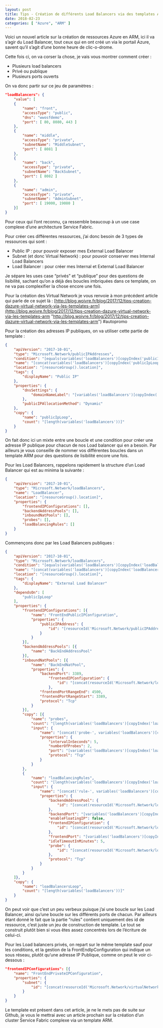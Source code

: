 ```yaml
---
layout: post
title: Tips - Création de différents Load Balancers via des templates ARM
date: 2018-02-23
categories: [ "Azure", "ARM" ]
---
```


Voici un nouvel article sur la création de ressources Azure en ARM, ici il va s’agir du Load Balancer, tout ceux qui en ont créé un via le portail Azure, savent qu’il s’agit d’une bonne heure de clic-o-drome.

Cette fois ci, on va corser la chose, je vais vous montrer comment créer :

*   Plusieurs load balancers
*   Privé ou publique
*   Plusieurs ports ouverts

On va donc partir sur ce jeu de paramètres :

```json
"loadBalancers": {  
    "value": [  
    {  
        "name": "front",  
        "accessType": "public",  
        "dns": "wwosfdemo",  
        "port": [ 80, 8080, 443 ]  
    },  
    {  
        "name": "middle",  
        "accessType": "private",  
        "subnetName": "MiddleSubnet",  
        "port": [ 8081 ]  
    },  
    {  
        "name": "back",  
        "accessType": "private",  
        "subnetName": "BackSubnet",  
        "port": [ 8082 ]  
    },  
    {  
        "name": "admin",  
        "accessType": "private",  
        "subnetName": "AdminSubnet",  
        "port": [ 19000, 19080 ]  
    }]  
}
```

Pour ceux qui l’ont reconnu, ça ressemble beaucoup à un use case complexe d’une architecture Service Fabric.

Pour créer ces différentes ressources, j’ai donc besoin de 3 types de ressources qui sont :

*   Public IP : pour pouvoir exposer mes External Load Balancer
*   Subnet (et donc Virtual Network) : pour pouvoir conserver mes Internal Load Balancers
*   Load Balancer : pour créer mes Internal et External Load Balancer

Je sépare les uses case “privés” et “publique” pour des questions de lisibilité, sachant qu’on a déjà des boucles imbriquées dans ce template, on ne va pas complexifier la chose encore une fois.

Pour la création des Virtual Network je vous renvoie à mon précédent article qui parle de ce sujet là : [http://blog.woivre.fr/blog/2017/12/tips-creation-dazure-virtual-network-via-les-templates-arm](http://blog.woivre.fr/blog/2017/12/tips-creation-dazure-virtual-network-via-les-templates-arm "http://blog.woivre.fr/blog/2017/12/tips-creation-dazure-virtual-network-via-les-templates-arm") #autopromo

Pour la création des adresses IP publiques, on va utiliser cette partie de template :

```json
{  
    "apiVersion": "2017-10-01",  
    "type": "Microsoft.Network/publicIPAddresses",  
    "condition": "[equals(variables('loadBalancers')[copyIndex('publicIpLoop')].accessType, 'public')]", 
    "name": "[concat(variables('loadBalancers')[copyIndex('publicIpLoop')].name, variables('suffix').publicIPAddress)]",  
    "location": "[resourceGroup().location]",  
    "tags": {  
        "displayName": "Public IP"  
    },  
    "properties": {  
        "dnsSettings": {  
            "domainNameLabel": "[variables('loadBalancers')[copyIndex('publicIpLoop')].dns]"  
        },  
        "publicIPAllocationMethod": "Dynamic"  
    },  
    "copy": {  
        "name": "publicIpLoop",  
        "count": "[length(variables('loadBalancers'))]"  
    }  
}
```

On fait donc ici un mixte entre une boucle et une condition pour créer une adresse IP publique pour chacun de nos Load balancer qui en a besoin. Par ailleurs je vous conseille de nommer vos différentes boucles dans un template ARM pour des questions de lisibilité encore une fois.

Pour les Load Balancers, rappelons rapidement la structure d’un Load Balancer qui est au minima la suivante :

```json
{  
    "apiVersion": "2017-10-01",  
    "type": "Microsoft.Network/loadBalancers",  
    "name": "LoadBalancer",  
    "location": "[resourceGroup().location]",  
    "properties": {  
        "frontendIPConfigurations": [],  
        "backendAddressPools": [],  
        "inboundNatPools": [],  
        "probes": [],  
        "loadBalancingRules": []  
    }  
}
```

Commençons donc par les Load Balancers publiques :

```json
{  
    "apiVersion": "2017-10-01",  
    "type": "Microsoft.Network/loadBalancers",  
    "condition": "[equals(variables('loadBalancers')[copyIndex('loadBalancersLoop')].accessType, 'public')]",  
    "name": "[concat(variables('loadBalancers')[copyIndex('loadBalancersLoop')].name, variables('suffix').publicLoadBalancers)]",  
    "location": "[resourceGroup().location]",  
    "tags": {  
        "displayName": "External Load Balancer"  
    },  
    "dependsOn": [  
        "publicIpLoop"  
    ],  
    "properties": {  
        "frontendIPConfigurations": [{  
            "name": "FrontEndPublicIPConfiguration",  
            "properties": {  
                "publicIPAddress": {  
                    "id": "[resourceId('Microsoft.Network/publicIPAddresses', concat(variables('loadBalancers')[copyIndex('loadBalancersLoop')].name, variables('suffix').publicIPAddress))]"  
                }  
            }  
        }],  
        "backendAddressPools": [{  
            "name": "BackEndAddressPool"  
        }],  
        "inboundNatPools": [{  
            "name": "BackEndNatPool",  
            "properties": {  
                "backendPort": 3389,  
                    "frontendIPConfiguration": {  
                        "id": "[concat(resourceId('Microsoft.Network/loadBalancers', concat(variables('loadBalancers')[copyIndex('loadBalancersLoop')].name, variables('suffix').publicLoadBalancers)), '/frontendIPConfigurations/FrontEndPublicIPConfiguration')]"  
                    },  
                "frontendPortRangeEnd": 4500,  
                "frontendPortRangeStart": 3389,  
                "protocol": "Tcp"  
            }  
        }],  
        "copy": [{  
            "name": "probes",  
            "count": "[length(variables('loadBalancers')[copyIndex('loadBalancersLoop')].port)]",  
            "input": {  
                "name": "[concat('probe-', variables('loadBalancers')[copyIndex('loadBalancersLoop')].port[copyIndex('probes')])]",  
                "properties": {  
                    "intervalInSeconds": 5,  
                    "numberOfProbes": 2,  
                    "port": "[variables('loadBalancers')[copyIndex('loadBalancersLoop')].port[copyIndex('probes')]]",  
                    "protocol": "Tcp"  
                }  
            }  
        },  
        {  
            "name": "loadBalancingRules",  
            "count": "[length(variables('loadBalancers')[copyIndex('loadBalancersLoop')].port)]",  
            "input": {  
                "name": "[concat('rule-', variables('loadBalancers')[copyIndex('loadBalancersLoop')].port[copyIndex('loadBalancingRules')])]",  
                "properties": {  
                    "backendAddressPool": {  
                        "id": "[concat(resourceId('Microsoft.Network/loadBalancers', concat(variables('loadBalancers')[copyIndex('loadBalancersLoop')].name, variables('suffix').publicLoadBalancers)), '/backendAddressPools/BackEndAddressPool')]"  
                    },  
                    "backendPort": "[variables('loadBalancers')[copyIndex('loadBalancersLoop')].port[copyIndex('loadBalancingRules')]]",  
                    "enableFloatingIP": false,  
                    "frontendIPConfiguration": {  
                        "id": "[concat(resourceId('Microsoft.Network/loadBalancers', concat(variables('loadBalancers')[copyIndex('loadBalancersLoop')].name, variables('suffix').publicLoadBalancers)), '/frontendIPConfigurations/FrontEndPublicIPConfiguration')]"  
                    },  
                    "frontendPort": "[variables('loadBalancers')[copyIndex('loadBalancersLoop')].port[copyIndex('loadBalancingRules')]]",  
                    "idleTimeoutInMinutes": 5,  
                    "probe": {  
                        "id": "[concat(resourceId('Microsoft.Network/loadBalancers', concat(variables('loadBalancers')[copyIndex('loadBalancersLoop')].name, variables('suffix').publicLoadBalancers)), '/probes/', concat('probe-', variables('loadBalancers')[copyIndex('loadBalancersLoop')].port[copyIndex('loadBalancingRules')]))]"  
                    },  
                    "protocol": "Tcp"  
                }  
            }  
        }  
    ]},  
    "copy": {  
        "name": "loadBalancersLoop",  
        "count": "[length(variables('loadBalancers'))]"  
    }  
}
```

On peut voir que c’est un peu verbeux puisque j’ai une boucle sur les Load Balancer, ainsi qu’une boucle sur les différents ports de chacun. Par ailleurs étant donné le fait que la partie “rules” contient uniquement des id de ressource, c’est juste un jeu de construction de template. Le tout se construit plutôt bien si vous êtes assez concentrés lors de l’écriture de celui-ci.

  

Pour les Load balancers privés, on repart sur le même template sauf pour les conditions, et la gestion de la FrontEndIpConfiguration qui indique un sous réseau, plutôt qu’une adresse IP Publique, comme on peut le voir ci-dessous :

```json
"frontendIPConfigurations": [{  
    "name": "FrontEndPrivateIPConfiguration",  
    "properties": {  
        "subnet": {  
            "id": "[concat(resourceId('Microsoft.Network/virtualNetworks', variables('virtualNetwork').name), '/subnets/', variables('loadBalancers')[copyIndex('loadBalancersLoop')].subnetName)]"  
        }  
    }  
}
```

Le template est présent dans cet article, je ne le mets pas de suite sur Github, je vous le mettrai avec un article prochain sur la création d’un cluster Service Fabric complexe via un template ARM.